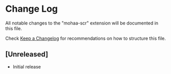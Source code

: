 # Change Log

All notable changes to the "mohaa-scr" extension will be documented in this file.

Check [Keep a Changelog](http://keepachangelog.com/) for recommendations on how to structure this file.

## [Unreleased]

- Initial release